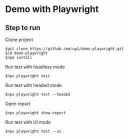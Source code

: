 # Demo with Playwright

## Step to run

Clone project
```
$git clone https://github.com/up1/demo-playwright.git
$cd demo-playwright
$npm install
```

Run test with headless mode
```
$npx playwright test
```

Run test with headed mode
```
$npx playwright test --headed
```

Open report
```
$npx playwright show-report
```

Run test with UI mode
```
$npx playwright test --ui
```
